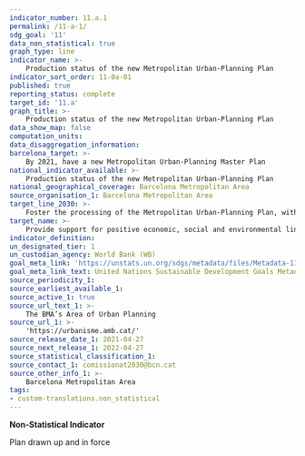 ```yaml
---
indicator_number: 11.a.1
permalink: /11-a-1/
sdg_goal: '11'
data_non_statistical: true
graph_type: line
indicator_name: >-
    Production status of the new Metropolitan Urban-Planning Plan
indicator_sort_order: 11-0a-01
published: true
reporting_status: complete
target_id: '11.a'
graph_title: >-
    Production status of the new Metropolitan Urban-Planning Plan
data_show_map: false
computation_units:
data_disaggregation_information: 
barcelona_target: >-
    By 2021, have a new Metropolitan Urban-Planning Master Plan
national_indicator_available: >-
    Production status of the new Metropolitan Urban-Planning Plan
national_geographical_coverage: Barcelona Metropolitan Area
source_organisation_1: Barcelona Metropolitan Area
target_line_2030: >-
    Foster the processing of the Metropolitan Urban-Planning Plan, with the perspective of achieving its definitive approval during the 2019-2023 term of office. Target value 2021: The Metropolitan Urban-Planning Plan definitively approved and in force
target_name: >-
    Provide support for positive economic, social and environmental links between urban, suburban and rural areas, strengthening the planning of national and regional development
indicator_definition:
un_designated_tier: 1
un_custodian_agency: World Bank (WB)
goal_meta_link: 'https://unstats.un.org/sdgs/metadata/files/Metadata-11-0a-01.pdf'
goal_meta_link_text: United Nations Sustainable Development Goals Metadata (pdf 894kB)
source_periodicity_1:
source_earliest_available_1: 
source_active_1: true
source_url_text_1: >-
    The BMA’s Area of Urban Planning 
source_url_1: >-
    'https://urbanisme.amb.cat/'
source_release_date_1: 2021-04-27
source_next_release_1: 2022-04-27
source_statistical_classification_1: 
source_contact_1: comissionat2030@bcn.cat
source_other_info_1: >-
    Barcelona Metropolitan Area
tags:
- custom-translations.non_statistical
---
```

**Non-Statistical Indicator**

Plan drawn up and in force